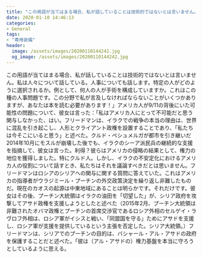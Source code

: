 ```yaml
---
title: "この用語が当てはまる場合、私が話していることは技術的ではないとは言いません。"
date: 2020-01-10 14:46:13
categories:
- General
tags:
- "専用装備"
header:
  image: /assets/images/20200110144242.jpg
  og_image: /assets/images/20200110144242.jpg
---
```


この用語が当てはまる場合、私が話していることは技術的ではないとは言いません。私は人々について話している。人事についても話します。特定の人がどのように選択されるか。例として、何人の人が手術を構成していますか。これはこの種の人事問題です。この分野で私が言及しなければならないことがいくつかありますが、あなたは本を読む必要があります！」アメリカ人が9/11の背後にいた可能性の問題について、彼女は言った：「私はアメリカ人にとって不可能だと思う関与しなかった、はい。フリードマンは、イラクでの戦争の本当の理由は、世界に混乱を引き起こし、人形とクライアント政権を設置することであり、「私たちは今そこにいると思う」と述べた。クルド・ペシュメルガが都市を引き継いだ2014年10月にモスルが崩壊した後でも、イラクのシーア派民兵の継続的な支援を指摘して、彼女は言った。利得？彼らはアメリカの侵略の結果として、権力の地位を獲得しました。特にクルド人。しかし、イラクの不安定化におけるアメリカ人の役割について話すとき、私たちはそれを議論すべきだとは思いません。フリードマンはロシアのシリアへの関与に関する質問に答えていた。これはアメリカの指導者がウラジミール・プーチンの外交政策決定を繰り返し非難したものだ。現在のカオスの起源は中東地域にあることは明らかです。それだけです。彼女はその後、プーチン大統領はイラクの油田を「切望した」が、シリア政府を攻撃してアサド政権を支援しようとしたと述べた（2015年2月、プーチン大統領は非難されたオバマ政権とプーチンの首席交渉官であるロシア外相のセルゲイ・ラヴロフ外相は、ロシア軍がイシスと戦い、「同盟国を守る」ためにアサドを支援し、ロシア軍が支援を提供しているという主張を否定した。シリア大統領。）フリードマンは、シリアでのプーチンの目的は、バシャール・アル・アサドの政府を保護することだと述べた。「彼は（アル・アサドの）権力基盤を本当に守ろうとしているように思える。
